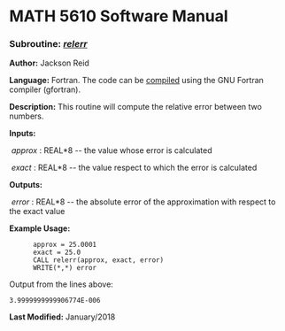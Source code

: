 # MATH 5610 Software Manual

### Subroutine: [_relerr_](../relerr.f90)

**Author:** Jackson Reid

**Language:** Fortran. The code can be [compiled](compilation.md) using the GNU Fortran compiler (gfortran).

**Description:** This routine will compute the relative error between two numbers.

**Inputs:** 

​        _approx_ : REAL*8 -- the value whose error is calculated

​	_exact_ : REAL*8 -- the value respect to which the error is calculated

**Outputs:** 

​	_error_ : REAL*8 -- the absolute error of the approximation with respect to the exact value

**Example Usage:** 

```
      approx = 25.0001
      exact = 25.0
      CALL relerr(approx, exact, error)
      WRITE(*,*) error
```
Output from the lines above:
```
3.9999999999906774E-006
```

**Last Modified:** January/2018

